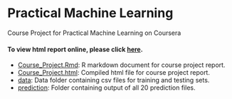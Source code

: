 Practical Machine Learning
==========================

Course Project for Practical Machine Learning on Coursera

#### To view html report online, please click [here](http://gloriali.github.io/PracticalMachineLearning_2014/project_report.html).         

* [Course_Project.Rmd](./Course_Project.Rmd): R markdown document for course project report.        
* [Course_Project.html](./Course_Project.html): Compiled html file for course project report.   
* [data](./data): Data folder containing csv files for training and testing sets.        
* [prediction](./prediction): Folder containing output of all 20 prediction files.            
